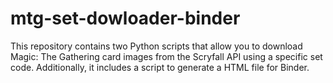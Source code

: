 # mtg-set-dowloader-binder
This repository contains two Python scripts that allow you to download Magic: The Gathering card images from the Scryfall API using a specific set code. Additionally, it includes a script to generate a HTML file for Binder.
